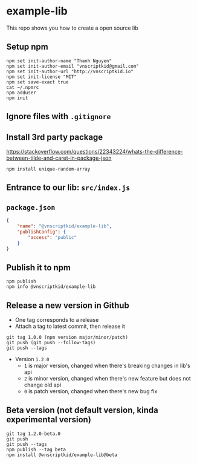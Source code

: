 # example-lib
This repo shows you how to create a open source lib

## Setup npm
```console
npm set init-author-name "Thanh Nguyen"
npm set init-author-email "vnscriptkid@gmail.com"
npm set init-author-url "http://vnscriptkid.io"
npm set init-license "MIT"
npm set save-exact true
cat ~/.npmrc
npm adduser
npm init
```

## Ignore files with `.gitignore`

## Install 3rd party package
https://stackoverflow.com/questions/22343224/whats-the-difference-between-tilde-and-caret-in-package-json
```console
npm install unique-random-array
```

## Entrance to our lib: `src/index.js`

## `package.json`
```json
{
    "name": "@vnscriptkid/example-lib",
    "publishConfig": {
        "access": "public"
    }
}
```

## Publish it to npm
```console
npm publish
npm info @vnscriptkid/example-lib
```

## Release a new version in Github
- One tag corresponds to a release
- Attach a tag to latest commit, then release it
```console
git tag 1.0.0 (npm version major/minor/patch)
git push (git push --follow-tags)
git push --tags 
```
- Version `1.2.0`
  - `1` is major version, changed when there's breaking changes in lib's api
  - `2` is minor version, changed when there's new feature but does not change old api
  - `0` is patch version, changed when there's new bug fix

## Beta version (not default version, kinda experimental version)
```console
git tag 1.2.0-beta.0
git push
git push --tags
npm publish --tag beta
npm install @vnscriptkid/example-lib@beta
```
